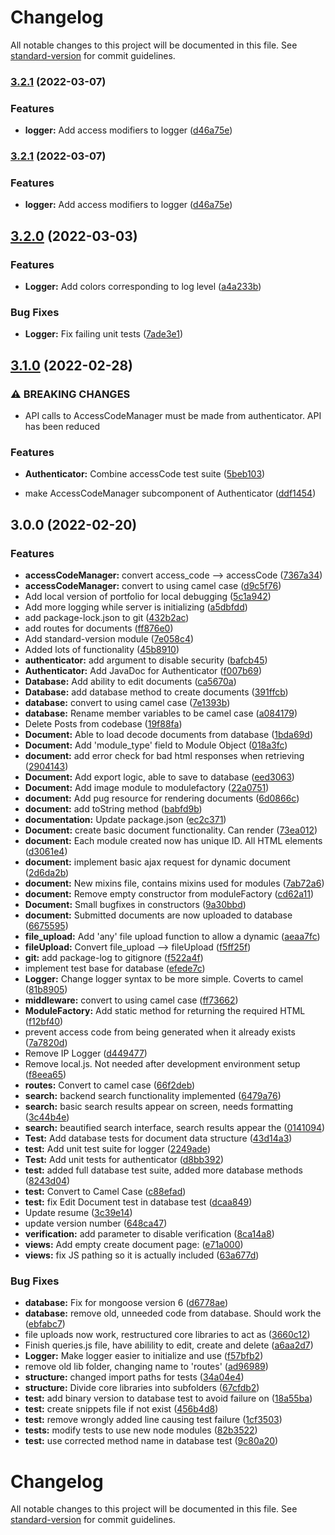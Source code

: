 # Changelog

All notable changes to this project will be documented in this file. See [standard-version](https://github.com/conventional-changelog/standard-version) for commit guidelines.

### [3.2.1](https://github.com/strigiforme/code_portfolio/compare/v3.2.0...v3.2.1) (2022-03-07)


### Features

* **logger:** Add access modifiers to logger ([d46a75e](https://github.com/strigiforme/code_portfolio/commit/d46a75ef829c67c5e05ea15533c562f649a07e28))

### [3.2.1](https://github.com/strigiforme/code_portfolio/compare/v3.2.0...v3.2.1) (2022-03-07)


### Features

* **logger:** Add access modifiers to logger ([d46a75e](https://github.com/strigiforme/code_portfolio/commit/d46a75ef829c67c5e05ea15533c562f649a07e28))

## [3.2.0](https://github.com/strigiforme/code_portfolio/compare/v3.1.0...v3.2.0) (2022-03-03)


### Features

* **Logger:** Add colors corresponding to log level ([a4a233b](https://github.com/strigiforme/code_portfolio/commit/a4a233b41b882e9a3591e5b355d7e05464e92383))


### Bug Fixes

* **Logger:** Fix failing unit tests ([7ade3e1](https://github.com/strigiforme/code_portfolio/commit/7ade3e13c0090629e9f8d76d85a4e4d8b112cc40))

## [3.1.0](https://github.com/strigiforme/code_portfolio/compare/v3.0.0...v3.1.0) (2022-02-28)


### ⚠ BREAKING CHANGES

* API calls to AccessCodeManager must be made from
authenticator. API has been reduced

### Features

* **Authenticator:** Combine accessCode test suite ([5beb103](https://github.com/strigiforme/code_portfolio/commit/5beb10302cf25f630b67c8be56c1d44cbf7098e3))


* make AccessCodeManager subcomponent of Authenticator ([ddf1454](https://github.com/strigiforme/code_portfolio/commit/ddf145409524a69adcb7665db9d1c88f232dea2d))

## 3.0.0 (2022-02-20)


### Features

* **accessCodeManager:** convert access_code --> accessCode ([7367a34](https://github.com/strigiforme/code_portfolio/commit/7367a34267a9bf9393a113ea1e67939b55525b0a))
* **accessCodeManager:** convert to using camel case ([d9c5f76](https://github.com/strigiforme/code_portfolio/commit/d9c5f76d66ff8aa37baad827fd1d9a78c3bd5662))
* Add local version of portfolio for local debugging ([5c1a942](https://github.com/strigiforme/code_portfolio/commit/5c1a9423b3b4e355e67f5bc35716bb9b1b1dfcd7))
* Add more logging while server is initializing ([a5dbfdd](https://github.com/strigiforme/code_portfolio/commit/a5dbfddedc10e5d4331ff0f6c8c31bc81e5070e1))
* add package-lock.json to git ([432b2ac](https://github.com/strigiforme/code_portfolio/commit/432b2acbf20acdc23166fa19ff4f2c6bfea0c6ac))
* add routes for documents ([ff876e0](https://github.com/strigiforme/code_portfolio/commit/ff876e028935fc42c3006f4494400b7c4a2a7e19))
* Add standard-version module ([7e058c4](https://github.com/strigiforme/code_portfolio/commit/7e058c48b049c4788e5b326416c0e15066f356b9))
* Added lots of functionality ([45b8910](https://github.com/strigiforme/code_portfolio/commit/45b8910937f054c03f94dac88265590beadd0076))
* **authenticator:** add argument to disable security ([bafcb45](https://github.com/strigiforme/code_portfolio/commit/bafcb458ef1ed3f4f6213612add84ce466da9ece))
* **Authenticator:** Add JavaDoc for Authenticator ([f007b69](https://github.com/strigiforme/code_portfolio/commit/f007b697029c5c801d1795fd13126cd295ef6a73))
* **Database:** Add ability to edit documents ([ca5670a](https://github.com/strigiforme/code_portfolio/commit/ca5670a23a8aea47f898584214914d7fac82d455))
* **Database:** add database method to create documents ([391ffcb](https://github.com/strigiforme/code_portfolio/commit/391ffcbaa06cd58182f6ba70a6baf28bf1e546ee))
* **database:** convert to using camel case ([7e1393b](https://github.com/strigiforme/code_portfolio/commit/7e1393b1359486a719e859bd5cba60b9c85c576c))
* **database:** Rename member variables to be camel case ([a084179](https://github.com/strigiforme/code_portfolio/commit/a084179987dfb45b9a2d7e777ea2359371a3316e))
* Delete Posts from codebase ([19f88fa](https://github.com/strigiforme/code_portfolio/commit/19f88fa61e03bd8ab7c233c062d6a640e3f0bdee))
* **Document:** Able to load decode documents from database ([1bda69d](https://github.com/strigiforme/code_portfolio/commit/1bda69deb90f9641ff48d232da85e8a215348302))
* **Document:** Add 'module_type' field to Module Object ([018a3fc](https://github.com/strigiforme/code_portfolio/commit/018a3fc3dd37dd7429ea3d7dc3aedcfd8643fe4f))
* **document:** add error check for bad html responses when retrieving ([2904143](https://github.com/strigiforme/code_portfolio/commit/2904143a20d26bdc9accb0319d683988fd389d15))
* **Document:** Add export logic, able to save to database ([eed3063](https://github.com/strigiforme/code_portfolio/commit/eed3063af7f987357bcce856369b8b6a5deeddcd))
* **Document:** Add image module to modulefactory ([22a0751](https://github.com/strigiforme/code_portfolio/commit/22a07516dadb6f7045a099b41c3840c67f0d1933))
* **document:** Add pug resource for rendering documents ([6d0866c](https://github.com/strigiforme/code_portfolio/commit/6d0866c92cdf4e5b1b8e1816c9622f84344d500e))
* **document:** add toString method ([babfd9b](https://github.com/strigiforme/code_portfolio/commit/babfd9b3665cb8d846ec4b306c5ba21dd30865e4))
* **documentation:** Update package.json ([ec2c371](https://github.com/strigiforme/code_portfolio/commit/ec2c3711f4865c2f8d3e96d78881431001b51068))
* **Document:** create basic document functionality. Can render ([73ea012](https://github.com/strigiforme/code_portfolio/commit/73ea01228ea17ee8dae06ddd8594bb5e688e6037))
* **document:** Each module created now has unique ID. All HTML elements ([d3061e4](https://github.com/strigiforme/code_portfolio/commit/d3061e4ea33be2c4af5f096537981b5ce7ca3991))
* **document:** implement basic ajax request for dynamic document ([2d6da2b](https://github.com/strigiforme/code_portfolio/commit/2d6da2bfbe1e3c65170efb55969afbad8826291a))
* **document:** New mixins file, contains mixins used for modules ([7ab72a6](https://github.com/strigiforme/code_portfolio/commit/7ab72a65a473d16b5af61add1478b0c9eba5986a))
* **document:** Remove empty constructor from moduleFactory ([cd62a11](https://github.com/strigiforme/code_portfolio/commit/cd62a11ff8a9b058918be35aab5c3ee6bdf95ddf))
* **Document:** Small bugfixes in constructors ([9a30bbd](https://github.com/strigiforme/code_portfolio/commit/9a30bbd483873cf6df4f738a1864b25bb0a57fe5))
* **document:** Submitted documents are now uploaded to database ([6675595](https://github.com/strigiforme/code_portfolio/commit/66755957868315e787e50d91bf5de2d30717bc94))
* **file_upload:** Add 'any' file upload function to allow a dynamic ([aeaa7fc](https://github.com/strigiforme/code_portfolio/commit/aeaa7fc831d50ee7ba592bea49d81e3f97096d27))
* **fileUpload:** Convert file_upload --> fileUpload ([f5ff25f](https://github.com/strigiforme/code_portfolio/commit/f5ff25f437deaecfa10960da35c5cf2c27dfe569))
* **git:** add package-log to gitignore ([f522a4f](https://github.com/strigiforme/code_portfolio/commit/f522a4f4a419205109eab4d447dc284c08b1b1f7))
* implement test base for database ([efede7c](https://github.com/strigiforme/code_portfolio/commit/efede7c1a40b016cb8f35f2fef4946b5b0d0dc70))
* **Logger:** Change logger syntax to be more simple. Coverts to camel ([81b8905](https://github.com/strigiforme/code_portfolio/commit/81b8905f60692ced22f28c4c5d456900b51b75a9))
* **middleware:** convert to using camel case ([ff73662](https://github.com/strigiforme/code_portfolio/commit/ff73662bcd77d4e4099779a542ab3e49a67a3f97))
* **ModuleFactory:** Add static method for returning the required HTML ([f12bf40](https://github.com/strigiforme/code_portfolio/commit/f12bf40aa6d44f8a6f66c49f9685708d480af5e1))
* prevent access code from being generated when it already exists ([7a7820d](https://github.com/strigiforme/code_portfolio/commit/7a7820df36b5181b90b6f4ea11b0babbcc1c35b5))
* Remove IP Logger ([d449477](https://github.com/strigiforme/code_portfolio/commit/d449477ac7700981fca75d1ed5f16f8a1c41503f))
* Remove local.js. Not needed after development environment setup ([f8eea65](https://github.com/strigiforme/code_portfolio/commit/f8eea65c475ff1e626bc6799d0efb10d1563d9c8))
* **routes:** Convert to camel case ([66f2deb](https://github.com/strigiforme/code_portfolio/commit/66f2deb5cae7812e652770c3ede1a3f6aa546576))
* **search:** backend search functionality implemented ([6479a76](https://github.com/strigiforme/code_portfolio/commit/6479a76aed3b9fa6c5a77ab22d04870cc9e33828))
* **search:** basic search results appear on screen, needs formatting ([3c44b4e](https://github.com/strigiforme/code_portfolio/commit/3c44b4ef08453e482a563a6fa0fc82012f255e18))
* **search:** beautified search interface, search results appear the ([0141094](https://github.com/strigiforme/code_portfolio/commit/0141094c2350a01a7d73fede0d9149c402e10658))
* **Test:** Add database tests for document data structure ([43d14a3](https://github.com/strigiforme/code_portfolio/commit/43d14a3051dc12f2f139bdc53af225b594ae3f5b))
* **test:** Add unit test suite for logger ([2249ade](https://github.com/strigiforme/code_portfolio/commit/2249ade4e64b5b4d7eab6149829f8ab3cd16fb47))
* **Test:** Add unit tests for authenticator ([d8bb392](https://github.com/strigiforme/code_portfolio/commit/d8bb392e5892491af44a46bd8af81d4b234e7929))
* **test:** added full database test suite, added more database methods ([8243d04](https://github.com/strigiforme/code_portfolio/commit/8243d04324cdc132b77c5676187527e7c82ae2fe))
* **test:** Convert to Camel Case ([c88efad](https://github.com/strigiforme/code_portfolio/commit/c88efad257ca8fcfeba8cbe94d7eea5dbde5c835))
* **test:** fix Edit Document test in database test ([dcaa849](https://github.com/strigiforme/code_portfolio/commit/dcaa849d386b5710962c46d816c16c5f81497b2a))
* Update resume ([3c39e14](https://github.com/strigiforme/code_portfolio/commit/3c39e14f7573db5bd0dd455e0a79b71d2b709c2b))
* update version number ([648ca47](https://github.com/strigiforme/code_portfolio/commit/648ca470a0e0b1482b2ccedd17246a35f9786084))
* **verification:** add parameter to disable verification ([8ca14a8](https://github.com/strigiforme/code_portfolio/commit/8ca14a8ecda574afc66b2056dafc7762b3fb9766))
* **views:** Add empty create document page: ([e71a000](https://github.com/strigiforme/code_portfolio/commit/e71a0005008711ecb2f3782669b4b289563303a6))
* **views:** fix JS pathing so it is actually included ([63a677d](https://github.com/strigiforme/code_portfolio/commit/63a677dfedbd90a57228e2c2fd1c83011aa45624))


### Bug Fixes

* **database:** Fix for mongoose version 6 ([d6778ae](https://github.com/strigiforme/code_portfolio/commit/d6778ae198f97ac1a9f829a8fe33eafeed5f67aa))
* **database:** remove old, unneeded code from database. Should work the ([ebfabc7](https://github.com/strigiforme/code_portfolio/commit/ebfabc75fcad4a06641d44fde49c2c6dae3b541b))
* file uploads now work, restructured core libraries to act as ([3660c12](https://github.com/strigiforme/code_portfolio/commit/3660c12aebd8271646d9901289faae7af01c355a))
* Finish queries.js file, have abilility to edit, create and delete ([a6aa2d7](https://github.com/strigiforme/code_portfolio/commit/a6aa2d7b61b7b62945f787235eec0d230d774ade))
* **Logger:** Make logger easier to initialize and use ([f57bfb2](https://github.com/strigiforme/code_portfolio/commit/f57bfb2750651a73eb33c40faee63f3dafd51a3c))
* remove old lib folder, changing name to 'routes' ([ad96989](https://github.com/strigiforme/code_portfolio/commit/ad969895c2fd3ecbe4e67c2ed0e09f076ac8bd3d))
* **structure:** changed import paths for tests ([34a04e4](https://github.com/strigiforme/code_portfolio/commit/34a04e496ff46578d998b6f9a4c2bde9af5afd7c))
* **structure:** Divide core libraries into subfolders ([67cfdb2](https://github.com/strigiforme/code_portfolio/commit/67cfdb27c26afba5dde36f8fdb67c6a6a4d1bad0))
* **test:** add binary version to database test to avoid failure on ([18a55ba](https://github.com/strigiforme/code_portfolio/commit/18a55ba32ff9c67d0f82ca586d88a68954a15828))
* **test:** create snippets file if not exist ([456b4d8](https://github.com/strigiforme/code_portfolio/commit/456b4d892d3724887d8082a29f82358ae65fec22))
* **test:** remove wrongly added line causing test failure ([1cf3503](https://github.com/strigiforme/code_portfolio/commit/1cf350322cf6f50c28705402a0c7630199ce5d53))
* **tests:** modify tests to use new node modules ([82b3522](https://github.com/strigiforme/code_portfolio/commit/82b35226584c24d9442a4b56048511b471337cca))
* **test:** use corrected method name in database test ([9c80a20](https://github.com/strigiforme/code_portfolio/commit/9c80a202bbab6677756a4f3e741d977eb9bd6e55))

# Changelog

All notable changes to this project will be documented in this file. See [standard-version](https://github.com/conventional-changelog/standard-version) for commit guidelines.
